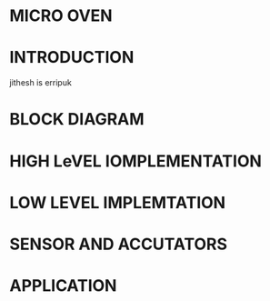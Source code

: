 # MICRO OVEN
# INTRODUCTION
jithesh is erripuk
# BLOCK DIAGRAM
# HIGH LeVEL IOMPLEMENTATION
# LOW LEVEL IMPLEMTATION
# SENSOR AND ACCUTATORS
# APPLICATION
